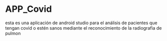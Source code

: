# APP_Covid
esta es una aplicación de android studio para el análisis de pacientes que tengan covid o estén sanos mediante el reconocimiento de la radiografia de pulmon 
